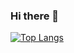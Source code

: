 ### Hi there 👋
[![Top Langs](https://github-readme-stats.vercel.app/api/top-langs/?username=poscoun&langs_count=10&layout=compact&theme=dark)](https://github.com/poscoun/poscoun)﻿
<!--
**poscoun/poscoun** is a ✨ _special_ ✨ repository because its `README.md` (this file) appears on your GitHub profile.

Here are some ideas to get you started:

- 🔭 I’m currently working on ...
- 🌱 I’m currently learning ...
- 👯 I’m looking to collaborate on ...
- 🤔 I’m looking for help with ...
- 💬 Ask me about ...
- 📫 How to reach me: ...
- 😄 Pronouns: ...
- ⚡ Fun fact: ...
-->
